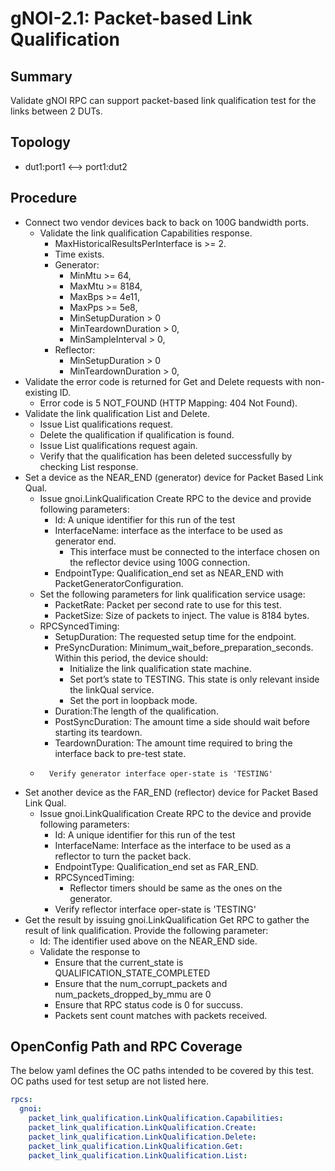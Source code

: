 # gNOI-2.1: Packet-based Link Qualification

## Summary

Validate gNOI RPC can support packet-based link qualification test for the links
between 2 DUTs.

## Topology

*   dut1:port1 <--> port1:dut2

## Procedure

*   Connect two vendor devices back to back on 100G bandwidth ports.
    *   Validate the link qualification Capabilities response.
        *   MaxHistoricalResultsPerInterface is >= 2.
        *   Time exists.
        *   Generator:
            *   MinMtu >= 64,
            *   MaxMtu >= 8184,
            *   MaxBps >= 4e11,
            *   MaxPps >= 5e8,
            *   MinSetupDuration > 0
            *   MinTeardownDuration > 0,
            *   MinSampleInterval > 0,
        *   Reflector:
            *   MinSetupDuration > 0
            *   MinTeardownDuration > 0,
*   Validate the error code is returned for Get and Delete requests with
    non-existing ID.
    *   Error code is 5 NOT_FOUND (HTTP Mapping: 404 Not Found).
*   Validate the link qualification List and Delete.
    *   Issue List qualifications request.
    *   Delete the qualification if qualification is found.
    *   Issue List qualifications request again.
    *   Verify that the qualification has been deleted successfully by checking
        List response.
*   Set a device as the NEAR_END (generator) device for Packet Based Link Qual.
    *   Issue gnoi.LinkQualification Create RPC to the device and provide
        following parameters:
        *   Id: A unique identifier for this run of the test
        *   InterfaceName: interface as the interface to be used as generator
            end.
            *   This interface must be connected to the interface chosen on the
                reflector device using 100G connection.
        *   EndpointType: Qualification_end set as NEAR_END with
            PacketGeneratorConfiguration.
    *   Set the following parameters for link qualification service usage:
        *   PacketRate: Packet per second rate to use for this test.
        *   PacketSize: Size of packets to inject. The value is 8184 bytes.
    *   RPCSyncedTiming:
        *   SetupDuration: The requested setup time for the endpoint.
        *   PreSyncDuration: Minimum_wait_before_preparation_seconds. Within
            this period, the device should:
            *   Initialize the link qualification state machine.
            *   Set port’s state to TESTING. This state is only relevant inside
                the linkQual service.
            *   Set the port in loopback mode.
        *   Duration:The length of the qualification.
        *   PostSyncDuration: The amount time a side should wait before starting
            its teardown.
        *   TeardownDuration: The amount time required to bring the interface
            back to pre-test state.
    *       Verify generator interface oper-state is 'TESTING'
*   Set another device as the FAR_END (reflector) device for Packet Based Link
    Qual.
    *   Issue gnoi.LinkQualification Create RPC to the device and provide
        following parameters:
        *   Id: A unique identifier for this run of the test
        *   InterfaceName: Interface as the interface to be used as a reflector
            to turn the packet back.
        *   EndpointType: Qualification_end set as FAR_END.
        *   RPCSyncedTiming:
            *   Reflector timers should be same as the ones on the generator.
        *   Verify reflector interface oper-state is 'TESTING'
*   Get the result by issuing gnoi.LinkQualification Get RPC to gather the
    result of link qualification. Provide the following parameter:
    *   Id: The identifier used above on the NEAR_END side.
    *   Validate the response to
        *   Ensure that the current_state is QUALIFICATION_STATE_COMPLETED
        *   Ensure that the num_corrupt_packets and num_packets_dropped_by_mmu
            are 0
        *   Ensure that RPC status code is 0 for succuss.
        *   Packets sent count matches with packets received.

## OpenConfig Path and RPC Coverage

The below yaml defines the OC paths intended to be covered by this test. OC
paths used for test setup are not listed here.

```yaml
rpcs:
  gnoi:
    packet_link_qualification.LinkQualification.Capabilities:
    packet_link_qualification.LinkQualification.Create:
    packet_link_qualification.LinkQualification.Delete:
    packet_link_qualification.LinkQualification.Get:
    packet_link_qualification.LinkQualification.List:
```
